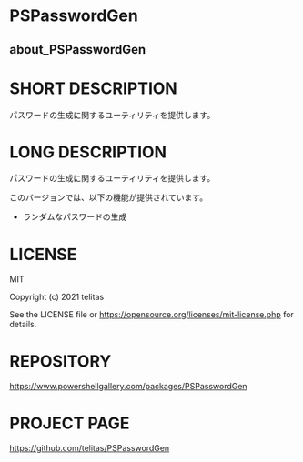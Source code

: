 # PSPasswordGen
## about_PSPasswordGen

# SHORT DESCRIPTION
パスワードの生成に関するユーティリティを提供します。

# LONG DESCRIPTION
パスワードの生成に関するユーティリティを提供します。

このバージョンでは、以下の機能が提供されています。

- ランダムなパスワードの生成

# LICENSE
MIT
  
Copyright (c) 2021 telitas
  
See the LICENSE file or https://opensource.org/licenses/mit-license.php for details.

# REPOSITORY
https://www.powershellgallery.com/packages/PSPasswordGen

# PROJECT PAGE
https://github.com/telitas/PSPasswordGen
